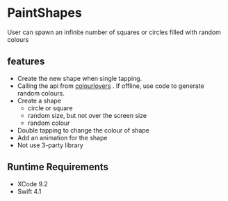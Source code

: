 # PaintShapes
User can spawn an infinite number of squares or circles filled with random colours

## features

* Create the new shape when single tapping.
*  Calling the api from  [colourlovers](https://www.instagram.com/developer/clients/manage/) . If offline,  use code to generate random colours.
* Create a shape 
	* circle  or square 
	* random size, but not over the screen size
	* random colour
* Double tapping to change the colour of shape
* Add an animation  for the shape
* Not use 3-party library

## Runtime Requirements
 * XCode 9.2
 * Swift 4.1